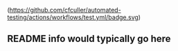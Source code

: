 (https://github.com/cfculler/automated-testing/actions/workflows/test.yml/badge.svg)

## README info would typically go here
